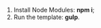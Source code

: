 

<ol>
	<li>Install Node Modules: <strong>npm i</strong>;</li>
	<li>Run the template: <strong>gulp</strong>.</li>
</ol>
